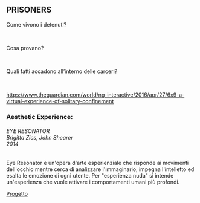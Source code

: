 ## PRISONERS ##

<p>Come vivono i detenuti?</p> </br>
<p>Cosa provano?</p> </br>
<p>Quali fatti accadono all’interno delle carceri?</p> </br>

<a>https://www.theguardian.com/world/ng-interactive/2016/apr/27/6x9-a-virtual-experience-of-solitary-confinement</a>

### Aesthetic Experience: ###

<h6> EYE RESONATOR </br> Brigitta Zics, John Shearer </br> 2014 </h6>

<p> Eye Resonator è un'opera d'arte esperienziale che risponde ai movimenti dell'occhio mentre cerca di analizzare l'immaginario, impegna l'intelletto ed esalta le emozione di ogni utente. Per "esperienza nuda" si intende un'esperienza che vuole attivare i comportamenti umani più profondi.</p>

[Progetto](http://www.eyeresonator.com)
